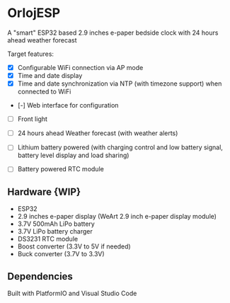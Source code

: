 # OrlojESP

A "smart" ESP32 based 2.9 inches e-paper bedside clock with 24 hours ahead weather forecast

Target features:
- [x] Configurable WiFi connection via AP mode
- [x] Time and date display
- [x] Time and date synchronization via NTP (with timezone support) when connected to WiFi
- [-] Web interface for configuration
- [ ] Front light
- [ ] 24 hours ahead Weather forecast (with weather alerts)
- [ ] Lithium battery powered (with charging control and low battery signal, battery level display and load sharing)
- [ ] Battery powered RTC module


## Hardware {WIP}

- ESP32
- 2.9 inches e-paper display (WeArt 2.9 inch e-paper display module)
- 3.7V 500mAh LiPo battery
- 3.7V LiPo battery charger
- DS3231 RTC module
- Boost converter (3.3V to 5V if needed)
- Buck converter (3.7V to 3.3V)

## Dependencies
Built with PlatformIO and Visual Studio Code
